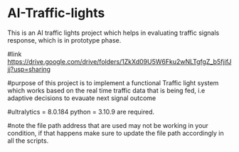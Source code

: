 # AI-Traffic-lights
This is an AI traffic lights project which helps in evaluating traffic signals response, which is in prototype phase.

#link https://drive.google.com/drive/folders/1ZkXd09U5W6Fku2wNLTgfgZ_b5fjifJjj?usp=sharing

#purpose of this project is to implement a functional Traffic light system which works based on the real time traffic data that is being fed, i.e adaptive decisions to evauate next signal outcome

#ultralytics = 8.0.184 python = 3.10.9 are required.

#note
the file path address that are used may not be working in your condition, if that happens make sure to update the file path accordingly in all the scripts.

